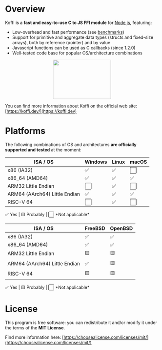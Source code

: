 # Overview

Koffi is a **fast and easy-to-use C to JS FFI module** for [Node.js](https://nodejs.org/), featuring:

* Low-overhead and fast performance (see [benchmarks](https://koffi.dev/benchmarks))
* Support for primitive and aggregate data types (structs and fixed-size arrays), both by reference (pointer) and by value
* Javascript functions can be used as C callbacks (since 1.2.0)
* Well-tested code base for popular OS/architecture combinations

<p style="text-align: center;">
    <img src="{{ ASSET static/koffi/node_c.webp }}" width="190" height="128" alt=""/>
</p>

You can find more information about Koffi on the official web site: [https://koffi.dev/](https://koffi.dev)

# Platforms

The following combinations of OS and architectures __are officially supported and tested__ at the moment:

<table>
     <thead>
          <tr><th>ISA / OS</th><th>Windows</th><th>Linux</th><th>macOS</th></tr>
     </thead>
     <tbody>
          <tr><td>x86 (IA32)</td><td class="center">✅</td><td class="center">✅</td><td class="center">⬜️</td></tr>
          <tr><td>x86_64 (AMD64)</td><td class="center">✅</td><td class="center">✅</td><td class="center">✅</td></tr>
          <tr><td>ARM32 Little Endian</td><td class="center">⬜️</td><td class="center">✅</td> <td class="center">⬜️</td></tr>
          <tr><td>ARM64 (AArch64) Little Endian</td><td class="center">✅</td><td class="center">✅</td><td class="center">✅</td></tr>
          <tr><td>RISC-V 64</td><td class="center">⬜️</td><td class="center">✅</td><td class="center">⬜️</td></tr>
     </tbody>
</table>
<div class="legend">✅ Yes | 🟨 Probably | ⬜️ *Not applicable*</div>

<table>
     <thead>
          <tr><th>ISA / OS</th><th>FreeBSD</th><th>OpenBSD</th></tr>
     </thead>
     <tbody>
          <tr><td>x86 (IA32)</td><td class="center">✅</td><td class="center">✅</td></tr>
          <tr><td>x86_64 (AMD64)</td><td class="center">✅</td><td class="center">✅</td></tr>
          <tr><td>ARM32 Little Endian</td><td class="center">🟨</td><td class="center">🟨</td></tr>
          <tr><td>ARM64 (AArch64) Little Endian</td><td class="center">✅</td><td class="center">🟨</td></tr>
          <tr><td>RISC-V 64</td><td class="center">🟨</td><td class="center">🟨</td></tr>
     </tbody>
</table>
<div class="legend">✅ Yes | 🟨 Probably | ⬜️ *Not applicable*</div>

# License

This program is free software: you can redistribute it and/or modify it under the terms of the **MIT License**.

Find more information here: [https://choosealicense.com/licenses/mit/](https://choosealicense.com/licenses/mit/)
